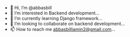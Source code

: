 - 👋 Hi, I’m @abbasbill
- 👀 I’m interested in Backend development...
- 🌱 I’m currently learning Django framework...
- 💞️ I’m looking to collaborate on backend development...
- 📫 How to reach me abbasbilliamin2@gmail.com...

<!---
abbasbill/abbasbill is a ✨ special ✨ repository because its `README.md` (this file) appears on your GitHub profile.
You can click the Preview link to take a look at your changes.
--->
